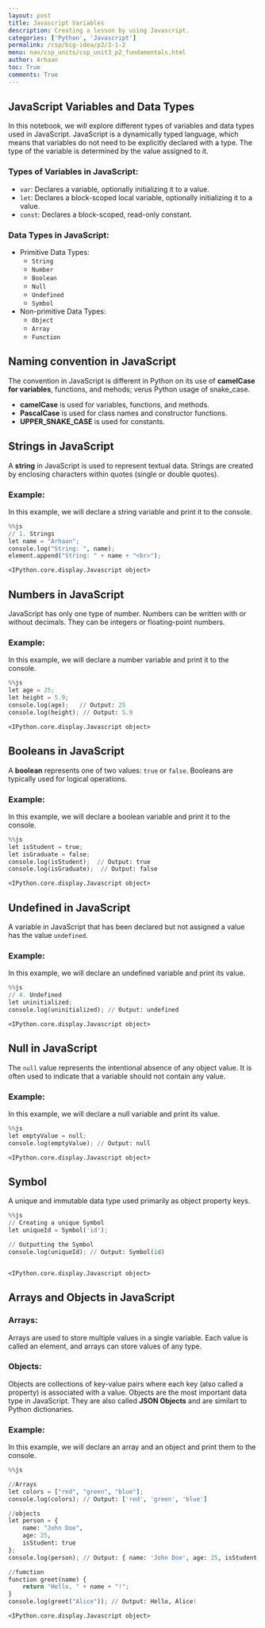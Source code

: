 ```yaml
---
layout: post
title: Javascript Variables
description: Creating a lesson by using Javascript.
categories: ['Python', 'Javascript']
permalink: /csp/big-idea/p2/3-1-2
menu: nav/csp_units/csp_unit3_p2_fundamentals.html
author: Arhaan
toc: True
comments: True
---
```


## JavaScript Variables and Data Types

In this notebook, we will explore different types of variables and data types used in JavaScript. JavaScript is a dynamically typed language, which means that variables do not need to be explicitly declared with a type. The type of the variable is determined by the value assigned to it.

### Types of Variables in JavaScript:
- `var`: Declares a variable, optionally initializing it to a value.
- `let`: Declares a block-scoped local variable, optionally initializing it to a value.
- `const`: Declares a block-scoped, read-only constant.

### Data Types in JavaScript:
- Primitive Data Types:
  - `String`
  - `Number`
  - `Boolean`
  - `Null`
  - `Undefined`
  - `Symbol`
- Non-primitive Data Types:
  - `Object`
  - `Array`
  - `Function`

## Naming convention in JavaScript
The convention in JavaScript is different in Python on its use of **camelCase for variables**, functions, and mehods;  verus Python usage of snake_case.

- **camelCase** is used for variables, functions, and methods.
- **PascalCase** is used for class names and constructor functions.
- **UPPER_SNAKE_CASE** is used for constants.

## Strings in JavaScript

A **string** in JavaScript is used to represent textual data. Strings are created by enclosing characters within quotes (single or double quotes).

### Example:
In this example, we will declare a string variable and print it to the console.



```python
%%js
// 1. Strings
let name = "Arhaan";
console.log("String: ", name);
element.append("String: " + name + "<br>");
```


    <IPython.core.display.Javascript object>


## Numbers in JavaScript

JavaScript has only one type of number. Numbers can be written with or without decimals. They can be integers or floating-point numbers.

### Example:
In this example, we will declare a number variable and print it to the console.



```python
%%js
let age = 25;
let height = 5.9;
console.log(age);   // Output: 25
console.log(height); // Output: 5.9


```


    <IPython.core.display.Javascript object>


## Booleans in JavaScript

A **boolean** represents one of two values: `true` or `false`. Booleans are typically used for logical operations.

### Example:
In this example, we will declare a boolean variable and print it to the console.



```python
%%js
let isStudent = true;
let isGraduate = false;
console.log(isStudent);  // Output: true
console.log(isGraduate);  // Output: false


```


    <IPython.core.display.Javascript object>


## Undefined in JavaScript

A variable in JavaScript that has been declared but not assigned a value has the value `undefined`.

### Example:
In this example, we will declare an undefined variable and print its value.



```python
%%js
// 4. Undefined
let uninitialized;
console.log(uninitialized); // Output: undefined


```


    <IPython.core.display.Javascript object>


## Null in JavaScript

The `null` value represents the intentional absence of any object value. It is often used to indicate that a variable should not contain any value.

### Example:
In this example, we will declare a null variable and print its value.



```python
%%js
let emptyValue = null;
console.log(emptyValue); // Output: null


```


    <IPython.core.display.Javascript object>


## Symbol

A unique and immutable data type used primarily as object property keys.




```python
%%js
// Creating a unique Symbol
let uniqueId = Symbol('id');

// Outputting the Symbol
console.log(uniqueId); // Output: Symbol(id)



```


    <IPython.core.display.Javascript object>


## Arrays and Objects in JavaScript

### Arrays:
Arrays are used to store multiple values in a single variable. Each value is called an element, and arrays can store values of any type.

### Objects:
Objects are collections of key-value pairs where each key (also called a property) is associated with a value. Objects are the most important data type in JavaScript. They are also called **JSON Objects** and are similart to Python dictionaries.

### Example:
In this example, we will declare an array and an object and print them to the console.



```python
%%js

//Arrays
let colors = ["red", "green", "blue"];
console.log(colors); // Output: ['red', 'green', 'blue']

//objects
let person = {
    name: "John Doe",
    age: 25,
    isStudent: true
};
console.log(person); // Output: { name: 'John Doe', age: 25, isStudent: true }

//fumction 
function greet(name) {
    return "Hello, " + name + "!";
}
console.log(greet("Alice")); // Output: Hello, Alice!


```


    <IPython.core.display.Javascript object>

